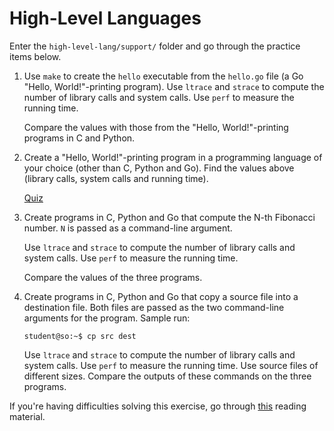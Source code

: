 # High-Level Languages

Enter the `high-level-lang/support/` folder and go through the practice items below.

1. Use `make` to create the `hello` executable from the `hello.go` file (a Go "Hello, World!"-printing program).
   Use `ltrace` and `strace` to compute the number of library calls and system calls.
   Use `perf` to measure the running time.

   Compare the values with those from the "Hello, World!"-printing programs in C and Python.

1. Create a "Hello, World!"-printing program in a programming language of your choice (other than C, Python and Go).
   Find the values above (library calls, system calls and running time).

   [Quiz](../drills/questions/high-level-lang.md)

1. Create programs in C, Python and Go that compute the N-th Fibonacci number.
   `N` is passed as a command-line argument.

   Use `ltrace` and `strace` to compute the number of library calls and system calls.
   Use `perf` to measure the running time.

   Compare the values of the three programs.

1. Create programs in C, Python and Go that copy a source file into a destination file.
   Both files are passed as the two command-line arguments for the program.
   Sample run:

   ```console
   student@so:~$ cp src dest
   ```

   Use `ltrace` and `strace` to compute the number of library calls and system calls.
   Use `perf` to measure the running time.
   Use source files of different sizes.
   Compare the outputs of these commands on the three programs.

If you're having difficulties solving this exercise, go through [this](../../../reading/high-level-lang.md) reading material.
